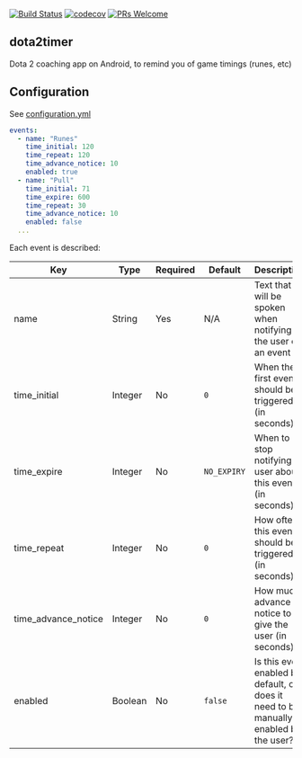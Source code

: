 [![Build Status](https://travis-ci.org/cannawen/dota2timer.svg?branch=master)](https://travis-ci.org/cannawen/dota2timer) [![codecov](https://codecov.io/gh/cannawen/dota2timer/branch/master/graph/badge.svg)](https://codecov.io/gh/cannawen/dota2timer) [![PRs Welcome](https://img.shields.io/badge/PRs-welcome-brightgreen.svg?style=flat-square)](https://opensource.guide/how-to-contribute/)

## dota2timer

Dota 2 coaching app on Android, to remind you of game timings (runes, etc)

## Configuration

See [configuration.yml](app/src/main/assets/configuration.yml)
```yaml
events:
  - name: "Runes"
    time_initial: 120
    time_repeat: 120
    time_advance_notice: 10
    enabled: true
  - name: "Pull"
    time_initial: 71
    time_expire: 600
    time_repeat: 30
    time_advance_notice: 10
    enabled: false
  ...
```
Each event is described:

| Key | Type | Required | Default | Description |
| --- | --- | --- | --- | --- |
| name | String | Yes | N/A | Text that will be spoken when notifying the user of an event |
| time_initial | Integer | No | `0` | When the first event should be triggered (in seconds) |
| time_expire | Integer | No | `NO_EXPIRY` | When to stop notifying user about this event (in seconds) |
| time_repeat | Integer | No | `0` | How often this event should be triggered (in seconds) |
| time_advance_notice | Integer | No | `0` | How much advance notice to give the user (in seconds) |
| enabled | Boolean | No | `false` | Is this event enabled by default, or does it need to be manually enabled by the user? |
